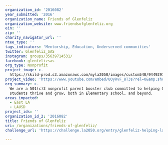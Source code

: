 ```yaml
---
organization_id: '2016082'
year_submitted: '2016'
organization_name: Friends of Glenfeliz
organization_website: www.friendsofglenfeliz.org
ein: ''
zip: ''
charity_navigator_url: ''
ntee_type: ''
tags_indicators: 'Mentorship, Education, Underserved communities'
twitter: Glenfeliz_SAS
instagram: groups/35639714531/
facebook: glenfelizsas
org_type: Nonprofit
project_image: >-
  https://skild-prod.s3.amazonaws.com/myla2050/images/custom540/9449291893741-team90.jpg
project_video: 'https://www.youtube.com/embed/UOyRvF_8T3s?rel=0&amp;showinfo=0'
org_summary: >-
  We are a 501(c)3 nonprofit parent booster club committed to helping Glenfeliz
  students thrive and grow, both in Elementary school, and beyond.
areas_impacted:
  - East LA
  - LAUSD
project_ids: ''
organization_id_2: '2016082'
title: Friends of Glenfeliz
uri: /organizations/friends-of-glenfeliz/
challenge_url: 'https://challenge.la2050.org/entry/glenfeliz-helping-la-grow'

---
```

